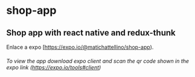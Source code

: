 # shop-app

## Shop app with react native and redux-thunk

Enlace a expo [https://expo.io/@matichattellino/shop-app).

###### To view the app download expo client and scan the qr code shown in the expo link (https://expo.io/tools#client)


